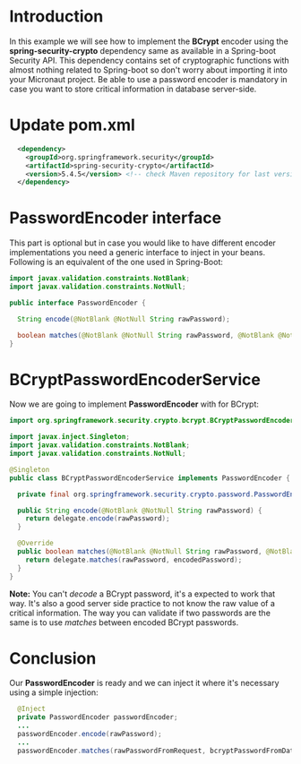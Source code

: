 # Introduction

In this example we will see how to implement the **BCrypt** encoder using the **spring-security-crypto** dependency same as available in a Spring-boot Security API. This dependency contains set of cryptographic functions with almost nothing related to Spring-boot so don't worry about importing it into your Micronaut project. Be able to use a password encoder is mandatory in case you want to store critical information in database server-side.

# Update pom.xml

```xml
  <dependency>
    <groupId>org.springframework.security</groupId>
    <artifactId>spring-security-crypto</artifactId>
    <version>5.4.5</version> <!-- check Maven repository for last version-->
  </dependency>
```

# PasswordEncoder interface

This part is optional but in case you would like to have different encoder implementations you need a generic interface to inject in your beans. Following is an equivalent of the one used in Spring-Boot:

```java
import javax.validation.constraints.NotBlank;
import javax.validation.constraints.NotNull;

public interface PasswordEncoder {

  String encode(@NotBlank @NotNull String rawPassword);

  boolean matches(@NotBlank @NotNull String rawPassword, @NotBlank @NotNull String encodedPassword);
}
```

# BCryptPasswordEncoderService

Now we are going to implement **PasswordEncoder** with for BCrypt:

```java
import org.springframework.security.crypto.bcrypt.BCryptPasswordEncoder;

import javax.inject.Singleton;
import javax.validation.constraints.NotBlank;
import javax.validation.constraints.NotNull;

@Singleton
public class BCryptPasswordEncoderService implements PasswordEncoder {

  private final org.springframework.security.crypto.password.PasswordEncoder delegate = new BCryptPasswordEncoder();

  public String encode(@NotBlank @NotNull String rawPassword) {
    return delegate.encode(rawPassword);
  }

  @Override
  public boolean matches(@NotBlank @NotNull String rawPassword, @NotBlank @NotNull String encodedPassword) {
    return delegate.matches(rawPassword, encodedPassword);
  }
}
```

**Note:** You can't _decode_ a BCrypt password, it's a expected to work that way. It's also a good server side practice to not know the raw value of a critical information. The way you can validate if two passwords are the same is to use _matches_ between encoded BCrypt passwords.

# Conclusion

Our **PasswordEncoder** is ready and we can inject it where it's necessary using a simple injection:

```java
  @Inject
  private PasswordEncoder passwordEncoder;
  ...
  passwordEncoder.encode(rawPassword);
  ...
  passwordEncoder.matches(rawPasswordFromRequest, bcryptPasswordFromDatabase);
```
